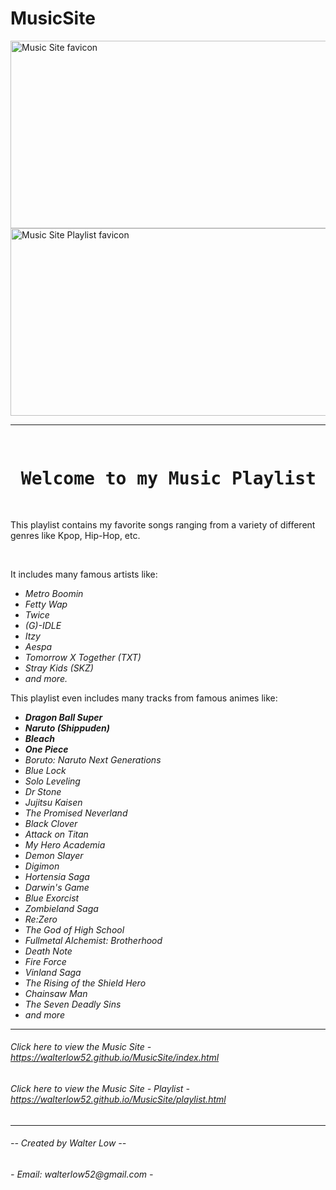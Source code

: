 # MusicSite
<img src = "https://st.depositphotos.com/1000123/4290/i/950/depositphotos_42906467-stock-photo-electric-lighting-effect.jpg" alt = "Music Site favicon" title = "MusicSite" width = "800px" height = "300px">
<img src = "https://png.pngtree.com/thumb_back/fh260/background/20200520/pngtree-lightning-creative-texture-hand-painted-water-and-fire-background-image_335938.jpg" alt = "Music Site Playlist favicon" title = "Music Site - Playlist" width = "800px" height = "300px"> <br> <hr>

<pre> <h1> Welcome to my Music Playlist Project Website! </h1> </pre>
<p> This playlist contains my favorite songs ranging from a variety of different genres like Kpop, Hip-Hop, etc. </p> <br>
<p> It includes many famous artists like: </p>
<ul> 
       <i> <li> Metro Boomin </li>
       <li> Fetty Wap </li>
       <li> Twice </li>
       <li> (G)-IDLE </li>
       <li> Itzy </li>
       <li> Aespa </li>
       <li> Tomorrow X Together (TXT) </li>
       <li> Stray Kids (SKZ) </li> 
       <li> and more. </li> </i>
</ul>

<p> This playlist even includes many tracks from famous animes like: </p>
<ul>
       <i> <li> <b> Dragon Ball Super </li>
       <li> Naruto <i> (Shippuden) </i> </li>
       <li> Bleach </li>
       <li> One Piece </b> </li>
       <li> Boruto: Naruto Next Generations </li>
       <li> Blue Lock </li>
       <li> Solo Leveling </li>
       <li> Dr Stone </li>
       <li> Jujitsu Kaisen </li>
       <li> The Promised Neverland </li>
       <li> Black Clover </li>
       <li> Attack on Titan </li>
       <li> My Hero Academia </li>
       <li> Demon Slayer </li>
       <li> Digimon </li>
       <li> Hortensia Saga </li>
       <li> Darwin's Game </li>
       <li> Blue Exorcist </li>
       <li> Zombieland Saga </li>
       <li> Re:Zero </li>
       <li> The God of High School </li>
       <li> Fullmetal Alchemist: Brotherhood </li>
       <li> Death Note </li>
       <li> Fire Force </li>
       <li> Vinland Saga </li>
       <li> The Rising of the Shield Hero </li>
       <li> Chainsaw Man </li>
       <li> The Seven Deadly Sins </li>
       <li> and more </li> </i>
</ul>

<hr>
<h6> Click here to view the Music Site -  <a href = "https://walterlow52.github.io/MusicSite/index.html"> https://walterlow52.github.io/MusicSite/index.html </a> </h6>
<h6> Click here to view the Music Site - Playlist - <a href = "https://walterlow52.github.io/MusicSite/playlist.html"> https://walterlow52.github.io/MusicSite/playlist.html </a> </h6> <hr>


<h6> -- Created by Walter Low --</h6>
<h6> - Email: <i> walterlow52@gmail.com </i> - </h6>
